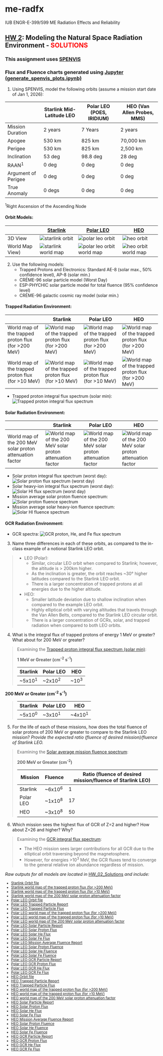# me-radfx
IUB ENGR-E-399/599 ME Radiation Effects and Reliability
##  [HW 2](./HW_02.md): Modeling the Natural Space Radiation Environment - <span style="color: red"> SOLUTIONS </span>
### This assignment uses [SPENVIS](https://www.spenvis.oma.be)
### Flux and Fluence charts generated using [Jupyter (generate_spenvis_plots.ipynb)](./HW_02_Solutions/generate_spenvis_plots/generate_spenvis_plots.md)
1. Using SPENVIS, model the following orbits (assume a mission start date of Jan 1, 2026):

||Starlink Mid-Latitude LEO|Polar LEO (POES, IRIDIUM)|HEO (Van Allen Probes, MMS)|
|--|--|--|--|
|Mission Duration|2 years|7 Years|2 years|
|Apogee|530 km|825 km|70,000 km|
|Perigee|530 km|825 km|2,500 km|
|Inclination|53 deg|98.8 deg|28 deg|
|RAAN<sup>1</sup>|0 deg|0 deg|0 deg|
|Argument of Perigee|0 deg|0 deg|0 deg|
|True Anomaly|0 degs|0 deg|0 deg|

<sup>1</sup>Right Ascension of the Ascending Node

#### Orbit Models:
||[Starlink](./HW_02_Solutions/P1ex-orbit.html)|[Polar LEO](./HW_02_Solutions/P1A-orbit.html)|[HEO](./HW_02_Solutions/P1B-orbit.html)|
|--|--|--|--|
|3D View|![starlink orbit](./HW_02_Solutions/P1ex-orbit.png)|![polar leo orbit](./HW_02_Solutions/P1A-orbit.png)|![heo orbit](./HW_02_Solutions/P1B-orbit.png)|
|World Map View)|![starlink world map](./HW_02_Solutions/P1ex-orbit_map.png)|![polar leo orbit world map](./HW_02_Solutions/P1A-orbit-worldmap.png)|![heo orbit world map](./HW_02_Solutions/P1B-orbit-worldmap.png)|

2. Use the following models:
	- Trapped Protons and Electronics: Standard AE-8 (solar max., 50% confidence level), AP-8 (solar min.)
	- CRÉME-96 solar particle model (Worst Day)
	- ESP-PHYCHIC solar particle model for total fluence (95% confidence level)
	- CRÉME-96 galactic cosmic ray model (solar min.)

#### Trapped Radiation Environment:
||Starlink|Polar LEO|HEO|
|--|--|--|--|
|World map of the trapped proton flux (for >200 MeV)|![World map of the trapped proton flux (for >200 MeV)](./HW_02_Solutions/P2ex-proton200MeV-worldmap.png)|![World map of the trapped proton flux (for >200 MeV)](./HW_02_Solutions/P2A-proton200MeV-worldmap.png)|![World map of the trapped proton flux (for >200 MeV)](./HW_02_Solutions/P2B-proton200MeV-worldmap.png)|
|World map of the trapped proton flux (for >10 MeV)|![World map of the trapped proton flux (for >10 MeV)](./HW_02_Solutions/P2ex-proton10MeV-worldmap.png)|![World map of the trapped proton flux (for >10 MeV)](./HW_02_Solutions/P2A-proton10MeV-worldmap.png)|![World map of the trapped proton flux (for >200 MeV)](./HW_02_Solutions/P2B-proton10MeV-worldmap.png)|

* Trapped proton integral flux spectrum (solar min): ![Trapped proton integral flux spectrum](./trapped_proton_integral_flux_loglog.png)

#### Solar Radiation Environment:
||Starlink|Polar LEO|HEO|
|--|--|--|--|
|World map of the 200 MeV solar proton attenuation factor|![World map of the 200 MeV solar proton attenuation factor](./HW_02_Solutions/P3ex-proton_sepflare_map-200MeV.png)|![World map of the 200 MeV solar proton attenuation factor](./HW_02_Solutions/P3A-proton_sepflare_map-200MeV.png)|![World map of the 200 MeV solar proton attenuation factor](./HW_02_Solutions/P3B-proton_sepflare_map-200MeV.png)|

* Solar proton integral flux spectrum (worst day): ![Solar proton flux spectrum (worst day)](./HW_02_Solutions/solar_proton_integral_flux_loglog.png)
* Solar heavy-ion integral flux spectrum (worst day): ![Solar HI flux spectrum (worst day)](./HW_02_Solutions/solar_hi_integral_flux_loglog.png)
* Mission average solar proton fluence spectrum: ![Solar proton fluence spectrum](./HW_02_Solutions/solar_proton_integral_fluence_loglog.png)
* Mission average solar heavy-ion fluence spectrum: ![Solar HI fluence spectrum](./HW_02_Solutions/solar_hi_integral_fluence_loglog.png)

#### GCR Radiation Environment:
* GCR spectra: ![GCR proton, He, and Fe flux spectrum](./gcr_hi_integral_flux_loglog.png)

3. Name three differences in each of these orbits, as compared to the in-class example of a notional Starlink LEO orbit.
>* LEO (Polar):
>	- Similar, circular LEO orbit when compared to Starlink; however, the altitude is > 200km higher.
>	- As the inclination is greater, the orbit reaches ~30° higher latitudes compared to the Starlink LEO orbit.
>	- There is a larger concentration of trapped protons at all energies due to the higher altitude.
>* HEO:
>	- Smaller latitude deviation due to shallow inclination when compared to the example LEO orbit.
>	- Highly elliptical orbit with varying altitudes that travels through the Van Allen Belts, compared to the Starlink LEO circular orbit.
>	- There is a larger concentration of GCRs, solar, and trapped radiation when compared to both LEO orbits.

4. What is the integral flux of trapped protons of energy 1 MeV or greater?  What about for 200 MeV or greater?

> Examining the [Trapped proton integral flux spectrum (solar min)](#trapped-radiation-environment): 
> 
>****1 MeV or Greater (cm<sup>-2</sup> s<sup>-1</sup>)****
>
>|Starlink|Polar LEO|HEO|
>|--|--|--|
>|~5x10<sup>1</sup>|~2x10<sup>2</sup>|~10<sup>3</sup>|

****200 MeV or Greater (cm<sup>-2</sup> s<sup>-1</sup>)****
>
>|Starlink|Polar LEO|HEO|
>|--|--|--|
>|~5x10<sup>0</sup>|~3x10<sup>1</sup>|~4x10<sup>1</sup>|

5. For the life of each of these missions, how does the total fluence of solar protons of 200 MeV or greater to compare to the Starlink LEO mission?  _Provide the expected ratio (fluence of desired mission)/fluence of Starlink LEO._

> Examining the [Solar average mission fluence spectrum](#solar-radiation-environment): 
>
>****200 MeV or Greater (cm<sup>-2</sup>)****
>
>|Mission|Fluence|Ratio (fluence of desired mission/fluence of Starlink LEO)|
>|--|--|--|
>|Starlink|~6x10<sup>6</sup>|1|
>|Polar LEO|~1x10<sup>8</sup>|17|
>|HEO|~3x10<sup>8</sup>|50|

6. Which mission sees the highest flux of GCR of Z=2 and higher?  How about Z=26 and higher? Why?
> Examining the [GCR integral flux spectrum](#GCR-Radiation-Environment): 
>
>* The HEO mission sees larger contributions for all GCR due to the elliptical orbit traversing beyond the magnetosphere.
>* However, for energies >10<sup>3</sup> MeV, the GCR fluxes tend to converge to the general relative ion abundance regardless of mission.

_Raw outputs for all models are located in_ [HW_02_Solutions](./HW_02_Solutions/) *and include:*
<small>
* [Starlink Orbit file](./HW_02_Solutions/P1ex-orbit.html)
* [Starlink world map of the trapped proton flux (for >200 MeV)](./HW_02_Solutions/P2ex-proton200MeV-worldmap.png)
* [Starlink world map of the trapped proton flux (for >10 MeV)](./HW_02_Solutions/P2ex-proton10MeV-worldmap.png)
* [Starlink world map of the 200 MeV solar proton attenuation factor](./HW_02_Solutions/P3ex-proton_sepflare_map-200MeV.png)
* [Polar LEO Orbit file](./HW_02_Solutions/P1A-orbit.html)
* [Polar LEO Trapped Particle Report](./HW_02_Solutions/P2A-Trapped-particle-fluxes.html)
* [Polar LEO Trapped Particle Flux](./HW_02_Solutions/P2A-protonfluxp_spec.png)
* [Polar LEO world map of the trapped proton flux (for >200 MeV)](./HW_02_Solutions/P2A-proton200MeV-worldmap.png)
* [Polar LEO world map of the trapped proton flux (for >10 MeV)](./HW_02_Solutions/P2A-proton10MeV-worldmap.png)
* [Polar LEO world map of the 200 MeV solar proton attenuation factor](./HW_02_Solutions/P3A-proton_sepflare_map-200MeV.png)
* [Polar LEO Solar Particle Report](./HW_02_Solutions/P3A-Solar-particle-fluxes.html)
* [Polar LEO Solar Proton Flux](./HW_02_Solutions/P3A-Solar-particle-flux-spectra.png)
* [Polar LEO Solar He Flux](./HW_02_Solutions/P3A-flarei_specHe.png)
* [Polar LEO Solar Fe Flux](./HW_02_Solutions/P3A-flarei_specFe.png)
* [Polar LEO Mission Average Fluence Report](./HW_02_Solutions/P3A-Solar-particle-fluences.html)
* [Polar LEO Solar Proton Fluence](./HW_02_Solutions/P3A-proton-fluences.png)
* [Polar LEO Solar He Fluence](./HW_02_Solutions/P3A-SolarHe-fluences.png)
* [Polar LEO Solar Fe Fluence](./HW_02_Solutions/P3A-SolarFe-fluences.png)
* [Polar LEO GCR Particle Report](./HW_02_Solutions/P4A-GCR.htm)
* [Polar LEO GCR Proton Flux](./HW_02_Solutions/P4A-GCR_H.png)
* [Polar LEO GCR He Flux](./HW_02_Solutions/P4A-GCR_He.png)
* [Polar LEO GCR Fe Flux](./HW_02_Solutions/P4A-GCR_Fe.png)
* [HEO Orbit file](./HW_02_Solutions/P1B-orbit.html)
* [HEO Trapped Particle Report](./HW_02_Solutions/P2B-Trapped-particle-fluxes.html)
* [HEO Trapped Particle Flux](./HW_02_Solutions/P2B-protonfluxp_spec.png)
* [HEO world map of the trapped proton flux (for >200 MeV)](./HW_02_Solutions/P2B-proton200MeV-worldmap.png)
* [HEO world map of the trapped proton flux (for >10 MeV)](./HW_02_Solutions/P2B-proton10MeV-worldmap.png)
* [HEO world map of the 200 MeV solar proton attenuation factor](./HW_02_Solutions/P3B-proton_sepflare_map-200MeV.png)
* [HEO Solar Particle Report](./HW_02_Solutions/P3B-Solar-particle-fluxes.html)
* [HEO Solar Proton Flux](./HW_02_Solutions/P3B-Solar-particle-flux-spectra.png)
* [HEO Solar He Flux](./HW_02_Solutions/P3B-flarei_specHe.png)
* [HEO Solar Fe Flux](./HW_02_Solutions/P3B-flarei_specFe.png)
* [HEO Mission Average Fluence Report](./HW_02_Solutions/P3B-Solar-particle-fluences.html)
* [HEO Solar Proton Fluence](./HW_02_Solutions/P3B-proton-fluences.png)
* [HEO Solar He Fluence](./HW_02_Solutions/P3B-SolarHe-fluences.png)
* [HEO Solar Fe Fluence](./HW_02_Solutions/P3B-SolarFe-fluences.png)
* [HEO GCR Particle Report](./HW_02_Solutions/P4B-GCR.htm)
* [HEO GCR Proton Flux](./HW_02_Solutions/P4B-GCR_H.png)
* [HEO GCR He Flux](./HW_02_Solutions/P4B-GCR_He.png)
* [HEO GCR Fe Flux](./HW_02_Solutions/P4B-GCR_Fe.png)
</small>